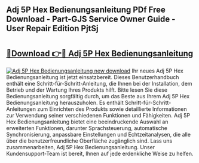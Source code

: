 ## Adj 5P Hex Bedienungsanleitung PDf Free Download - Part-GJS Service Owner Guide - User Repair Edition PjtSj

# <h2><a href="http://df10cip.blite.top/?on=Adj+5P+Hex+Bedienungsanleitung">🔗Download 👉🔴 Adj 5P Hex Bedienungsanleitung</a></h2>

[![Adj 5P Hex Bedienungsanleitung new download](https://i.imgur.com/lujVjoI.png)](http://df10cip.blite.top/?on=Adj+5P+Hex+Bedienungsanleitung)
Ihr neues Adj 5P Hex Bedienungsanleitung ist jetzt einsatzbereit. Dieses Benutzerhandbuch enthält eine Schritt-für-Schritt-Anleitung, die Ihnen bei der Installation, dem Betrieb und der Wartung Ihres Produkts hilft. Bitte lesen Sie diese Bedienungsanleitung sorgfältig durch, um das Beste aus Ihrem Adj 5P Hex Bedienungsanleitung herauszuholen. Es enthält Schritt-für-Schritt-Anleitungen zum Einrichten des Produkts sowie detaillierte Informationen zur Verwendung seiner verschiedenen Funktionen und Fähigkeiten. Adj 5P Hex Bedienungsanleitung bietet eine beeindruckende Auswahl an erweiterten Funktionen, darunter Sprachsteuerung, automatische Synchronisierung, anpassbare Einstellungen und Echtzeitanalysen, die alle über die benutzerfreundliche Oberfläche zugänglich sind. Lass uns zusammenarbeiten, Adj 5P Hex Bedienungsanleitung. Unser Kundensupport-Team ist bereit, Ihnen auf jede erdenkliche Weise zu helfen.
